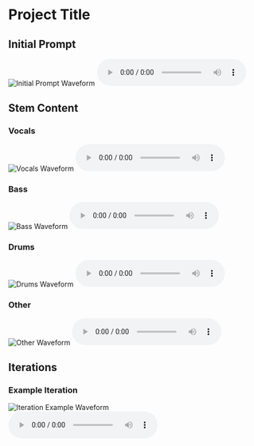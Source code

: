 # Project Title

## Initial Prompt
![Initial Prompt Waveform](path/to/initial_prompt_waveform_spectrogram.png)
<audio controls>
  <source src="path/to/initial_prompt.wav" type="audio/wav">
Your browser does not support the audio element.
</audio>

## Stem Content

### Vocals
![Vocals Waveform](path/to/vocals_waveform_spectrogram.png)
<audio controls>
  <source src="path/to/vocals.wav" type="audio/wav">
Your browser does not support the audio element.
</audio>

### Bass
![Bass Waveform](path/to/bass_waveform_spectrogram.png)
<audio controls>
  <source src="path/to/bass.wav" type="audio/wav">
Your browser does not support the audio element.
</audio>

### Drums
![Drums Waveform](path/to/drums_waveform_spectrogram.png)
<audio controls>
  <source src="path/to/drums.wav" type="audio/wav">
Your browser does not support the audio element.
</audio>

### Other
![Other Waveform](path/to/other_waveform_spectrogram.png)
<audio controls>
  <source src="path/to/other.wav" type="audio/wav">
Your browser does not support the audio element.
</audio>

## Iterations
### Example Iteration
![Iteration Example Waveform](path/to/iteration_waveform_spectrogram.png)
<audio controls>
  <source src="path/to/iteration_audio.wav" type="audio/wav">
Your browser does not support the audio element.
</audio>

